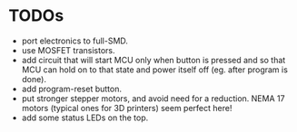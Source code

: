 # TODOs
* port electronics to full-SMD.
* use MOSFET transistors.
* add circuit that will start MCU only when button is pressed and so that MCU can hold on to that state and power itself off (eg. after program is done).
* add program-reset button.
* put stronger stepper motors, and avoid need for a reduction. NEMA 17 motors (typical ones for 3D printers) seem perfect here!
* add some status LEDs on the top.
